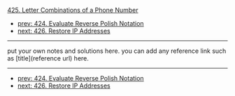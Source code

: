 [425. Letter Combinations of a Phone Number](http://www.lintcode.com/problem/letter-combinations-of-a-phone-number)

- [prev: 424. Evaluate Reverse Polish Notation](424-evaluate-reverse-polish-notation.md)
- [next: 426. Restore IP Addresses](426-restore-ip-addresses.md)

---

put your own notes and solutions here.
you can add any reference link such as [title](reference url) here.

---

- [prev: 424. Evaluate Reverse Polish Notation](424-evaluate-reverse-polish-notation.md)
- [next: 426. Restore IP Addresses](426-restore-ip-addresses.md)
